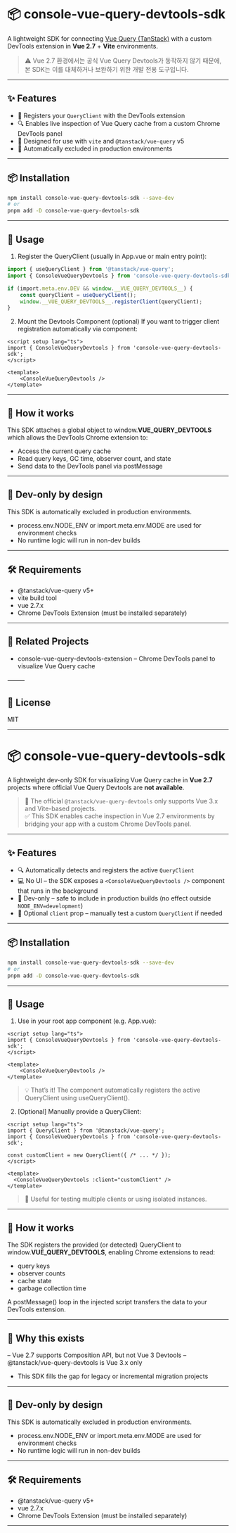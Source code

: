 # 📦 console-vue-query-devtools-sdk

A lightweight SDK for connecting [Vue Query (TanStack)](https://tanstack.com/query) with a custom DevTools extension in **Vue 2.7** + **Vite** environments.

> ⚠️ Vue 2.7 환경에서는 공식 Vue Query Devtools가 동작하지 않기 때문에, 본 SDK는 이를 대체하거나 보완하기 위한 개발 전용 도구입니다.

---

## ✨ Features

- 📡 Registers your `QueryClient` with the DevTools extension
- 🔍 Enables live inspection of Vue Query cache from a custom Chrome DevTools panel
- 🚀 Designed for use with `vite` and `@tanstack/vue-query` v5
- 🧪 Automatically excluded in production environments

---

## 📦 Installation

```bash
npm install console-vue-query-devtools-sdk --save-dev
# or
pnpm add -D console-vue-query-devtools-sdk
```

---

## 🚀 Usage
	
1. Register the QueryClient (usually in App.vue or main entry point):
```ts
import { useQueryClient } from '@tanstack/vue-query';
import { ConsoleVueQueryDevtools } from 'console-vue-query-devtools-sdk';

if (import.meta.env.DEV && window.__VUE_QUERY_DEVTOOLS__) {
    const queryClient = useQueryClient();
    window.__VUE_QUERY_DEVTOOLS__.registerClient(queryClient);
}
```

2. Mount the Devtools Component (optional)
If you want to trigger client registration automatically via component:
```vue
<script setup lang="ts">
import { ConsoleVueQueryDevtools } from 'console-vue-query-devtools-sdk';
</script>

<template>
    <ConsoleVueQueryDevtools />
</template>
```

---

## 🧠 How it works

This SDK attaches a global object to window.__VUE_QUERY_DEVTOOLS__ which allows the DevTools Chrome extension to:
- Access the current query cache
- Read query keys, GC time, observer count, and state
- Send data to the DevTools panel via postMessage

---

## 🧪 Dev-only by design

This SDK is automatically excluded in production environments.
- process.env.NODE_ENV or import.meta.env.MODE are used for environment checks
- No runtime logic will run in non-dev builds

---

## 🛠 Requirements
- @tanstack/vue-query v5+
- vite build tool
- vue 2.7.x
- Chrome DevTools Extension (must be installed separately)

---

## 🧩 Related Projects
- console-vue-query-devtools-extension – Chrome DevTools panel to visualize Vue Query cache

⸻

## 📄 License

MIT



---


# 📦 console-vue-query-devtools-sdk

A lightweight dev-only SDK for visualizing Vue Query cache in **Vue 2.7** projects where official Vue Query Devtools are **not available**.

> 🚫 The official `@tanstack/vue-query-devtools` only supports Vue 3.x and Vite-based projects.  
> ✅ This SDK enables cache inspection in Vue 2.7 environments by bridging your app with a custom Chrome DevTools panel.

---

## ✨ Features

- 🔍 Automatically detects and registers the active `QueryClient`
- 💻 No UI – the SDK exposes a `<ConsoleVueQueryDevtools />` component that runs in the background
- 🧪 Dev-only – safe to include in production builds (no effect outside `NODE_ENV=development`)
- 🔌 Optional `client` prop – manually test a custom `QueryClient` if needed

---

## 📦 Installation

```bash
npm install console-vue-query-devtools-sdk --save-dev
# or
pnpm add -D console-vue-query-devtools-sdk
```

---

## 🚀 Usage
	
1. Use in your root app component (e.g. App.vue):

```vue
<script setup lang="ts">
import { ConsoleVueQueryDevtools } from 'console-vue-query-devtools-sdk';
</script>

<template>
    <ConsoleVueQueryDevtools />
</template>
```

> 💡 That’s it! The component automatically registers the active QueryClient using useQueryClient().

2. [Optional] Manually provide a QueryClient:

```vue
<script setup lang="ts">
import { QueryClient } from '@tanstack/vue-query';
import { ConsoleVueQueryDevtools } from 'console-vue-query-devtools-sdk';

const customClient = new QueryClient({ /* ... */ });
</script>

<template>
  <ConsoleVueQueryDevtools :client="customClient" />
</template>
```

> 🧪 Useful for testing multiple clients or using isolated instances.

---

## 🧠 How it works

The SDK registers the provided (or detected) QueryClient to window.__VUE_QUERY_DEVTOOLS__, enabling Chrome extensions to read:
- query keys
- observer counts
- cache state
- garbage collection time

A postMessage() loop in the injected script transfers the data to your DevTools extension.

---

## 🧩 Why this exists
– Vue 2.7 supports Composition API, but not Vue 3 Devtools
– @tanstack/vue-query-devtools is Vue 3.x only
- This SDK fills the gap for legacy or incremental migration projects

---

## 🧪 Dev-only by design

This SDK is automatically excluded in production environments.
- process.env.NODE_ENV or import.meta.env.MODE are used for environment checks
- No runtime logic will run in non-dev builds

---

## 🛠 Requirements
- @tanstack/vue-query v5+
- vue 2.7.x
- Chrome DevTools Extension (must be installed separately)

---
